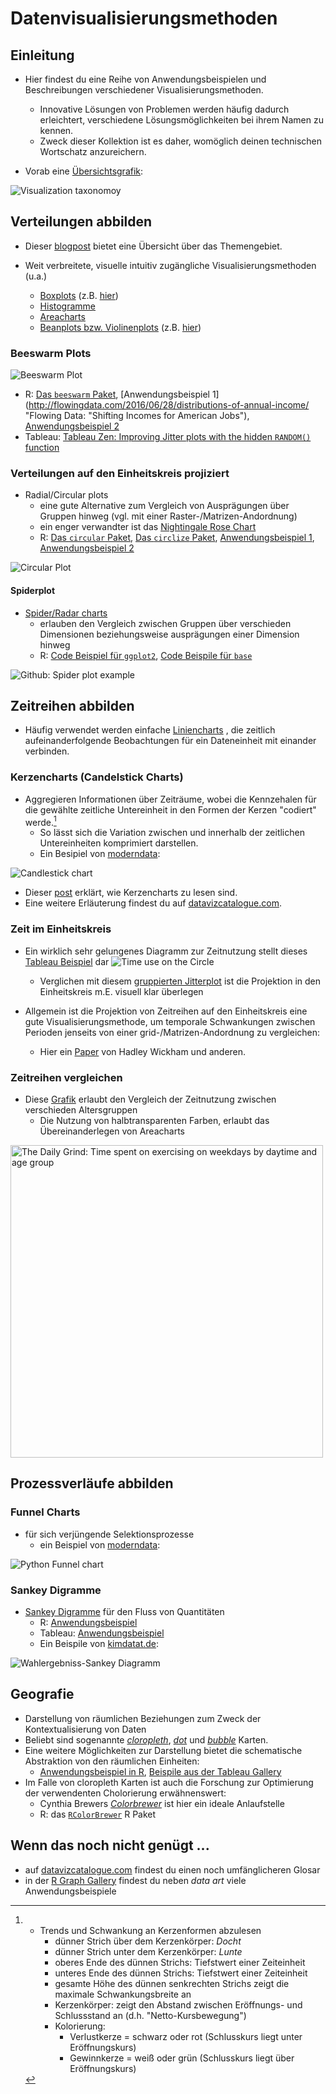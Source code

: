 # Datenvisualisierungsmethoden

## Einleitung

- Hier findest du eine Reihe von Anwendungsbeispielen und Beschreibungen verschiedener Visualisierungsmethoden.
    - Innovative Lösungen von Problemen werden häufig dadurch erleichtert, verschiedene Lösungsmöglichkeiten bei ihrem Namen zu kennen.
    - Zweck dieser Kollektion ist es daher, womöglich deinen technischen Wortschatz anzureichern.

- Vorab eine [Übersichtsgrafik](https://www.vizualism.nl/infographic-taxonomy/):

![Visualization taxonomoy](https://raw.githubusercontent.com/lichthau/dataviz/master/images/infographics_overview.png "ziczualism: Visualization taxonomoy")


## Verteilungen abbilden

- Dieser [blogpost](http://www.darkhorseanalytics.com/blog/visualizing-distributions-3 "Darkhorse Analytics: Visualizing distributions") bietet eine Übersicht über das Themengebiet.



- Weit verbreitete, visuelle intuitiv zugängliche Visualisierungsmethoden (u.a.)
    - [Boxplots](http://www.datavizcatalogue.com/methods/box_plot.html "datavizcatalogue.com: Bpxplots") (z.B. [hier](http://fawda123.github.io/diss_proc/thes_plo.pdf "github: Dissertation lengths across disciplines"))
    - [Histogramme](http://www.datavizcatalogue.com/methods/histogram.html "datavizcatalogue.com: Histogram")
    - [Areacharts](http://www.datavizcatalogue.com/methods/area_graph.html "datavizcatalogue.com: Area chart")
    - [Beanplots bzw. Violinenplots](http://www.datavizcatalogue.com/methods/violin_plot.html "datavizcatalogue.com: Violin plot") (z.B. [hier](https://raw.githubusercontent.com/llimllib/bostonmarathon/master/images/ages_violin.png "Github: Boston Marathon times 2001-2014 by age group"))

### Beeswarm Plots

![Beeswarm Plot](https://raw.githubusercontent.com/lichthau/dataviz/master/images/beeswarm_R_example.png "Github: Beeswarm Plot")

- R: [Das `beeswarm` Paket](https://github.com/aroneklund/beeswarm "Github: beeswarm package"), [Anwendungsbeispiel 1](http://flowingdata.com/2016/06/28/distributions-of-annual-income/ "Flowing Data: "Shifting Incomes for American Jobs"), [Anwendungsbeispiel 2](http://johnrobertgallagher2.blogspot.de/2014/02/plotting-glucosebuddy-data-using-r.html "Plotting GlucoseBuddy Data Using R")
- Tableau: [Tableau Zen: Improving Jitter plots with the hidden `RANDOM()` function](http://ugamarkj.blogspot.de/2015/01/improving-jitter-plots-with-hidden.html "Tableau Zen: Improving Jitter plots")

### Verteilungen auf den Einheitskreis projiziert

- Radial/Circular plots
    - eine gute Alternative zum Vergleich von Ausprägungen über Gruppen hinweg (vgl. mit einer Raster-/Matrizen-Andordnung)
    - ein enger verwandter ist das [Nightingale Rose Chart](http://www.datavizcatalogue.com/methods/nightingale_rose_chart.html "datavizcatalogue.com: Nightingale Rose Chart")
    - R: [Das `circular` Paket](https://CRAN.R-project.org/package=circular "CRAN: circular"), [Das `circlize` Paket](https://CRAN.R-project.org/package=circlize "CRAN: circlize"), [Anwendungsbeispiel 1](http://www.r-graph-gallery.com/portfolio/circular-plot/ "R Gaph Gallery: Circular Plot"), [Anwendungsbeispiel 2](https://moderndata.plot.ly/burtins-antibiotics-visualization-in-plotly-and-r/ "moderndata.com: Burtin's Antibiotics Visualization")

![Circular Plot](https://raw.githubusercontent.com/lichthau/dataviz/master/images/circular_R_example.png "Github: Circular Plot")

#### Spiderplot

- [Spider/Radar charts](http://www.datavizcatalogue.com/methods/radar_chart.html "datavizcatalogue.com: Radar Chart")
    - erlauben den Vergleich zwischen Gruppen über verschieden Dimensionen beziehungsweise ausprägungen einer Dimension hinweg
    - R: [Code Beispiel für `ggplot2`](http://www.cmap.polytechnique.fr/~lepennec/R/Radar/RadarAndParallelPlots.html), [Code Beispile für `base`](http://www.r-graph-gallery.com/143-spider-chart-with-saveral-individuals/)

![Github: Spider plot example](https://raw.githubusercontent.com/lichthau/dataviz/master/images/spider_and_distr_plots_mtcars.png "Github: Spider plot example")


## Zeitreihen abbilden

- Häufig verwendet werden einfache [Liniencharts](http://www.datavizcatalogue.com/methods/line_graph.html "datavizcatalogue.com: Linegraph") , die zeitlich aufeinanderfolgende Beobachtungen für ein Dateneinheit mit einander verbinden.

### Kerzencharts (Candelstick Charts)

- Aggregieren Informationen über Zeiträume, wobei die Kennzehalen für die gewählte zeitliche Untereinheit in den Formen der Kerzen "codiert" werde.[^1]
    - So lässt sich die Variation zwischen und innerhalb der zeitlichen Untereinheiten komprimiert darstellen.
    - Ein Besipiel von [moderndata](http://moderndata.plot.ly/native-support-for-candlestick-charts-in-plotly-and-r/):

![Candlestick chart](https://raw.githubusercontent.com/lichthau/dataviz/master/images/candelstick_plotlyR.png "Candlestick chart")

- Dieser [post](https://www.godmode-trader.de/analyse/kerzencharts-candlesticks-so-lese-ich-sie,742589) erklärt, wie Kerzencharts zu lesen sind.
- Eine weitere Erläuterung findest du auf [datavizcatalogue.com](http://www.datavizcatalogue.com/methods/candlestick_chart.html "datavizcatalogue.com: Candlestick chart").

[^1]:
    - Trends und Schwankung an Kerzenformen abzulesen
        - dünner Strich über dem Kerzenkörper: *Docht*
        - dünner Strich unter dem Kerzenkörper: *Lunte*
        - oberes Ende des dünnen Strichs: Tiefstwert einer Zeiteinheit
        - unteres Ende des dünnen Strichs: Tiefstwert einer Zeiteinheit
        - gesamte Höhe des dünnen senkrechten Strichs zeigt die maximale Schwankungsbreite an
        - Kerzenkörper: zeigt den Abstand zwischen Eröffnungs- und Schlussstand an (d.h. "Netto-Kursbewegung")
        - Kolorierung:
            - Verlustkerze = schwarz oder rot (Schlusskurs liegt unter Eröffnungskurs)
            - Gewinnkerze = weiß oder grün (Schlusskurs liegt über Eröffnungskurs)

### Zeit im Einheitskreis

- Ein wirklich sehr gelungenes Diagramm zur Zeitnutzung stellt dieses [Tableau Beispiel](https://public.tableau.com/en-us/s/gallery/how-najib-razak-spends-his-day-twitter "Tableau Gallery: How Najib Razak spends his day on twitter") dar
![Time use on the Circle](https://raw.githubusercontent.com/lichthau/dataviz/master/images/time_use_radial_tableau.png "Time use on the Circle")
    - Verglichen mit diesem [gruppierten Jitterplot](http://www.aware.am/articles/what-is-the-most-productive-time-of-the-day "Aware: The most productive time of the day") ist die Projektion in den Einheitskreis m.E. visuell klar überlegen

 - Allgemein ist die Projektion von Zeitreihen auf den Einheitskreis eine gute Visualisierungsmethode, um temporale Schwankungen zwischen Perioden jenseits von einer grid-/Matrizen-Andordnung zu vergleichen:
    - Hier ein [Paper](http://vita.had.co.nz/papers/glyph-maps.pdf "Wickham et al.: Glyph graphs") von Hadley Wickham und anderen.

### Zeitreihen vergleichen

- Diese [Grafik](https://gist.githubusercontent.com/halhen/47bc8f482b18f2d81dd405ec25a70d51/raw/b9d06d739a4d3bb1bd8cbcb31918742989959c51/out.png "Github: The Daily Grind") erlaubt den Vergleich der Zeitnutzung zwischen verschieden Altersgruppen
    - Die Nutzung von halbtransparenten Farben, erlaubt das Übereinanderlegen von Areacharts

<img src="https://raw.githubusercontent.com/lichthau/dataviz/master/images/daily_grind_detail.png" width="500" align="middle" alt="The Daily Grind: Time spent on exercising on weekdays by daytime and age group">


## Prozessverläufe abbilden

### Funnel Charts

- für sich verjüngende Selektionsprozesse
    - ein Beispiel von  [moderndata](https://moderndata.plot.ly/funnel-charts-in-python-using-plotly/ "moderndata.com: Funnel charts in Python using Plotly"):

![Python Funnel chart](https://raw.githubusercontent.com/lichthau/dataviz/master/images/funnelchart_plotlyR.png "Python Funnel chart")

### Sankey Digramme

- [Sankey Digramme](http://www.datavizcatalogue.com/methods/sankey_diagram.html "datavizcatalogue.com: Sankey charts") für den Fluss von Quantitäten
    - R: [Anwendungsbeispiel](http://timelyportfolio.github.io/rCharts_d3_sankey/example_build_network_sankey.html)
    - Tableau: [Anwendungsbeispiel](https://community.tableau.com/thread/152115)
    - Ein Beispile von [kimdatat.de](http://kimdata.de/die-entwicklung-von-wahlergebnissen-als-sankey-diagramm/ "kimdata.de: Wahlergebniss Sankey Digramm"):

![Wahlergebniss-Sankey Diagramm](https://raw.githubusercontent.com/lichthau/dataviz/master/images/sankey_election_kimdata.png "kimdata.de: Wahlergebniss Sankey Digramm")

## Geografie

- Darstellung von räumlichen Beziehungen zum Zweck der Kontextualisierung von Daten
- Beliebt sind sogenannte [*cloropleth*](http://www.datavizcatalogue.com/methods/choropleth.html "datavizcatalogue.com: Choropleth map"), [*dot*](http://www.datavizcatalogue.com/methods/dot_map.html "datavizcatalogue.com: Dot map") und [*bubble*](http://www.datavizcatalogue.com/methods/bubble_map.html "datavizcatalogue.com: Bubble map") Karten.
- Eine weitere Möglichkeiten zur Darstellung bietet die schematische Abstraktion von den räumlichen Einheiten:
    - [Anwendungsbeispiel in R](https://rud.is/b/2017/03/19/exploring-2017-retail-store-closings-with-r/), [Beispile aus der Tableau Gallery](https://public.tableau.com/en-us/s/gallery/energy-america)
- Im Falle von cloropleth Karten ist auch die Forschung zur Optimierung der verwendenten Cholorierung erwähnenswert:
    - Cynthia Brewers [*Colorbrewer*](http://colorbrewer2.org/#type=sequential&scheme=BuGn&n=3 "Colorbrewer website") ist hier ein ideale Anlaufstelle
    -  R: das [`RColorBrewer`](https://CRAN.R-project.org/package=RColorBrewer "CRAN: RColorBrewer") R Paket

## Wenn das noch nicht genügt ...

- auf [datavizcatalogue.com](http://www.datavizcatalogue.com/index.html "datavizcatalogue.com") findest du einen noch umfänglicheren Glosar
- in der [R Graph Gallery](http://www.r-graph-gallery.com "R Graph Gallery") findest du neben *data art* viele Anwendungsbeispiele
